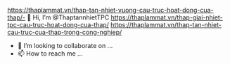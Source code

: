 https://thaplammat.vn/thap-tan-nhiet-vuong-cau-truc-hoat-dong-cua-thap/- 👋 Hi, I’m @ThaptannhietTPC
https://thaplammat.vn/thap-giai-nhiet-tpc-cau-truc-hoat-dong-cua-thap/
https://thaplammat.vn/thap-tan-nhiet-cau-truc-cua-thap-trong-cong-nghiep/
- 💞️ I’m looking to collaborate on ...
- 📫 How to reach me ...

<!---
ThaptannhietTPC/ThaptannhietTPC is a ✨ special ✨ repository because its `README.md` (this file) appears on your GitHub profile.
You can click the Preview link to take a look at your changes.
--->
